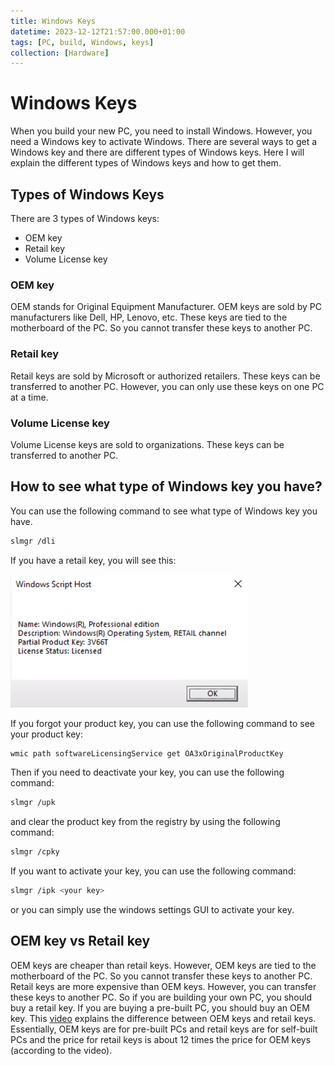 ```yaml
---
title: Windows Keys
datetime: 2023-12-12T21:57:00.000+01:00
tags: [PC, build, Windows, keys]
collection: [Hardware]
---
```

# Windows Keys
When you build your new PC, you need to install Windows. However, you need a Windows key to activate Windows. There are several ways to get a Windows key and there are different types of Windows keys. Here I will explain the different types of Windows keys and how to get them.

## Types of Windows Keys
There are 3 types of Windows keys:
- OEM key
- Retail key
- Volume License key

### OEM key
OEM stands for Original Equipment Manufacturer. OEM keys are sold by PC manufacturers like Dell, HP, Lenovo, etc. These keys are tied to the motherboard of the PC. So you cannot transfer these keys to another PC.

### Retail key
Retail keys are sold by Microsoft or authorized retailers. These keys can be transferred to another PC. However, you can only use these keys on one PC at a time.

### Volume License key
Volume License keys are sold to organizations. These keys can be transferred to another PC.

## How to see what type of Windows key you have?
You can use the following command to see what type of Windows key you have.
```bash
slmgr /dli
```

If you have a retail key, you will see this:

![retail key](images/Windows_Keys/CheckKey.png)

If you forgot your product key, you can use the following command to see your product key:
```bash
wmic path softwareLicensingService get OA3xOriginalProductKey
```

Then if you need to deactivate your key, you can use the following command:
```bash
slmgr /upk
```
and clear the product key from the registry by using the following command:
```bash
slmgr /cpky
```

If you want to activate your key, you can use the following command:
```bash
slmgr /ipk <your key>
```
or you can simply use the windows settings GUI to activate your key.

## OEM key vs Retail key
OEM keys are cheaper than retail keys. However, OEM keys are tied to the motherboard of the PC. So you cannot transfer these keys to another PC. Retail keys are more expensive than OEM keys. However, you can transfer these keys to another PC. So if you are building your own PC, you should buy a retail key. If you are buying a pre-built PC, you should buy an OEM key. This [video](https://www.youtube.com/watch?v=UZcuRiZIIRY) explains the difference between OEM keys and retail keys. Essentially, OEM keys are for pre-built PCs and retail keys are for self-built PCs and the price for retail keys is about 12 times the price for OEM keys (according to the video).

